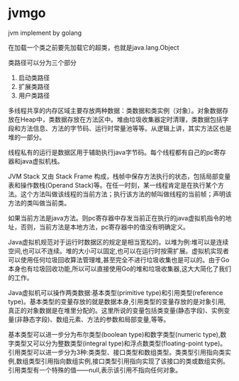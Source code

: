 # jvmgo
jvm implement by golang

在加载一个类之前要先加载它的超类，也就是java.lang.Object

类路径可以分为三个部分
1. 启动类路径
2. 扩展类路径
3. 用户类路径

多线程共享的内存区域主要存放两种数据：类数据和类实例（对象）。对象数据存放在Heap中，类数据存放在方法区中。堆由垃圾收集器定时清理，类数据包括字段和方法信息、方法的字节码、运行时常量池等等。从逻辑上讲，其实方法区也是堆的一部分。

线程私有的运行是数据区用于辅助执行java字节码。每个线程都有自己的pc寄存器和java虚拟机栈。

JVM Stack 又由 Stack Frame 构成，栈帧中保存方法执行的状态，包括局部变量表和操作数栈(Operand Stack)等。在任一时刻，某一线程肯定是在执行某个方法。这个方法叫做该线程的当前方法；执行该方法的帧叫做线程的当前帧；声明该方法的类叫做当前类。

如果当前方法是java方法。则pc寄存器中存发当前正在执行的java虚拟机指令的地址，否则，当前方法是本地方法，pc寄存器中的值没有明确定义。


Java虚拟机规范对于运行时数据区的规定是相当宽松的。以堆为例:堆可以是连续空间,也可以不连续。堆的大小可以固定,也可以在运行时按需扩展。虚拟机实现者可以使用任何垃圾回收算法管理堆,甚至完全不进行垃圾收集也是可以的。由于Go本身也有垃圾回收功能,所以可以直接使用Go的堆和垃圾收集器,这大大简化了我们的工作。

Java虚拟机可以操作两类数据:基本类型(primitive type)和引用类型(reference type)。基本类型的变量存放的就是数据本身,引用类型的变量存放的是对象引用,真正的对象数据是在堆里分配的。这里所说的变量包括类变量(静态字段)、实例变量(非静态字段)、数组元素、方法的参数和局部变量,等等。



基本类型可以进一步分为布尔类型(boolean type)和数字类型(numeric type),数字类型又可以分为整数类型(integral type)和浮点数类型(floating-point type)。引用类型可以进一步分为3种:类类型、接口类型和数组类型。类类型引用指向类实例,数组类型引用指向数组实例,接口类型引用指向实现了该接口的类或数组实例。引用类型有一个特殊的值——null,表示该引用不指向任何对象。







